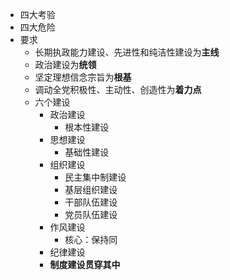 - 四大考验
- 四大危险
- 要求
	- 长期执政能力建设、先进性和纯洁性建设为**主线**
	- 政治建设为**统领**
	- 坚定理想信念宗旨为**根基**
	- 调动全党积极性、主动性、创造性为**着力点**
	- 六个建设
		- 政治建设
			- 根本性建设
		- 思想建设
			- 基础性建设
		- 组织建设
			- 民主集中制建设
			- 基层组织建设
			- 干部队伍建设
			- 党员队伍建设
		- 作风建设
			- 核心：保持同
		- 纪律建设
		- **制度建设贯穿其中**